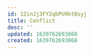 ```yaml
---
id: 12inJj3FY2qbPU9kt0syj
title: Conflict
desc: ''
updated: 1639762693868
created: 1639762693868
---
```


